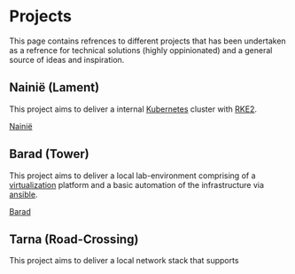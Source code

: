 # Projects
This page contains refrences to different projects that has been undertaken as
a refrence for technical solutions (highly oppinionated) and a general source of
ideas and inspiration.

## Nainië (Lament)
This project aims to deliver a internal [Kubernetes](https://kubernetes.io) 
cluster with [RKE2](https://docs.rke2.io/).

[Nainië](nainie.md)

## Barad (Tower)
This project aims to deliver a local lab-environment comprising of a 
[virtualization](https://www.proxmox.com/en/) platform and a basic automation of
the infrastructure via [ansible](https://www.ansible.com/).

[Barad](barad.md)

## Tarna (Road-Crossing)
This project aims to deliver a local network stack that supports 
